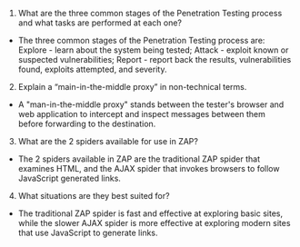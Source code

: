 1. What are the three common stages of the Penetration Testing process and what tasks are performed at each one?
  * The three common stages of the Penetration Testing process are: Explore - learn about the system being tested; Attack - exploit known or suspected vulnerabilities; Report - report back the results, vulnerabilities found, exploits attempted, and severity.
2. Explain a “main-in-the-middle proxy” in non-technical terms.
  * A "man-in-the-middle proxy" stands between the tester's browser and web application to intercept and inspect messages between them before forwarding to the destination.
3. What are the 2 spiders available for use in ZAP?
  * The 2 spiders available in ZAP are the traditional ZAP spider that examines HTML, and the AJAX spider that invokes browsers to follow JavaScript generated links.
4. What situations are they best suited for?
  * The traditional ZAP spider is fast and effective at exploring basic sites, while the slower AJAX spider is more effective at exploring modern sites that use JavaScript to generate links.

